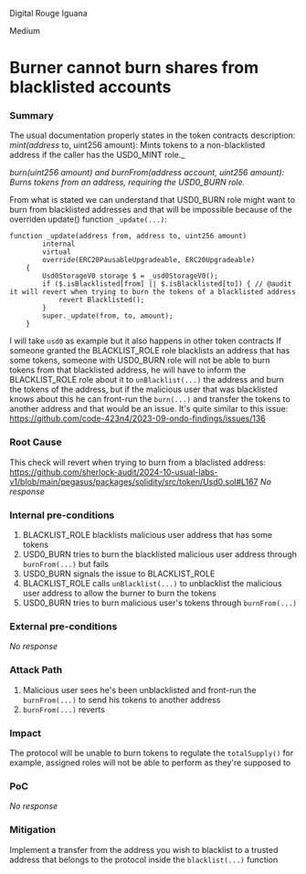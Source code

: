 Digital Rouge Iguana

Medium

# Burner cannot burn shares from blacklisted accounts

### Summary

The usual documentation properly states in the token contracts description:
_mint(address_ to, uint256 amount): Mints tokens to a non-blacklisted address if the caller has the USD0_MINT role._

_burn(uint256 amount) and burnFrom(address account, uint256 amount): Burns tokens from an address, requiring the USD0_BURN role._

From what is stated we can understand that USD0_BURN role might want to burn from blacklisted addresses and that will be impossible because of the overriden update() function `_update(...)`:
```solidity
function _update(address from, address to, uint256 amount)
        internal
        virtual
        override(ERC20PausableUpgradeable, ERC20Upgradeable)
    {
        Usd0StorageV0 storage $ = _usd0StorageV0();
        if ($.isBlacklisted[from] || $.isBlacklisted[to]) { // @audit it will revert when trying to burn the tokens of a blacklisted address
            revert Blacklisted();
        }
        super._update(from, to, amount);
    }
```
I will take `usd0` as example but it also happens in other token contracts
If someone granted the BLACKLIST_ROLE role blacklists an address that has some tokens, someone with USD0_BURN role will not be able to burn tokens from that blacklisted address, he will have to inform the BLACKLIST_ROLE role about it to `unBlacklist(...)` the address and burn the tokens of the address, but if the malicious user that was blacklisted knows about this he can front-run the `burn(...)` and transfer the tokens to another address and that would be an issue.
It's quite similar to this issue: https://github.com/code-423n4/2023-09-ondo-findings/issues/136

### Root Cause
This check will revert when trying to burn from a blaclisted address:
https://github.com/sherlock-audit/2024-10-usual-labs-v1/blob/main/pegasus/packages/solidity/src/token/Usd0.sol#L167
_No response_

### Internal pre-conditions

1. BLACKLIST_ROLE blacklists malicious user address that has some tokens
2. USD0_BURN tries to burn the blacklisted malicious user address through `burnFrom(...)` but fails
3. USD0_BURN signals the issue to BLACKLIST_ROLE
4. BLACKLIST_ROLE calls `unBlacklist(...)` to unblacklist the malicious user address to allow the burner to burn the tokens
5. USD0_BURN tries to burn malicious user's tokens through `burnFrom(...)`

### External pre-conditions

_No response_

### Attack Path

1. Malicious user sees he's been unblacklisted and front-run the `burnFrom(...)` to send his tokens to another address
2. `burnFrom(...)` reverts

### Impact

The protocol will be unable to burn tokens to regulate the `totalSupply()` for example, assigned roles will not be able to perform as they're supposed to

### PoC

_No response_

### Mitigation

Implement a transfer from the address you wish to blacklist to a trusted address that belongs to the protocol inside the `blacklist(...)` function